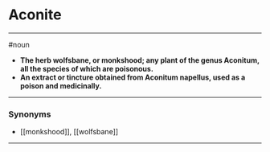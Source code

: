 # Aconite
---
#noun
- **The herb wolfsbane, or monkshood; any plant of the genus Aconitum, all the species of which are poisonous.**
- **An extract or tincture obtained from Aconitum napellus, used as a poison and medicinally.**
---
### Synonyms
- [[monkshood]], [[wolfsbane]]
---
